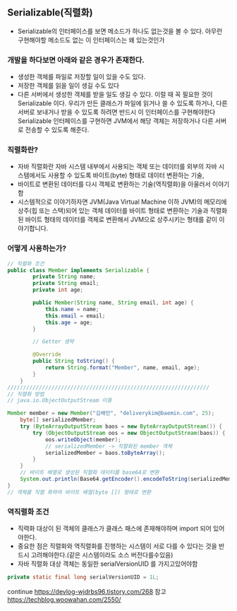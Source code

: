 ## Serializable(직렬화)
  - Serializable의 인터페이스를 보면 메소드가 하나도 없는것을 볼 수 있다. 아무런 구현해야할 메소드도 없는 이 인터페이스는 왜 있는것인가
### 개발을 하다보면 아래와 같은 경우가 존재한다.
  - 생성한 객체를 파일로 저장할 일이 있을 수도 있다.
  - 저장한 객체를 읽을 일이 생길 수도 있다
  - 다른 서버에서 생성한 객체를 받을 일도 생길 수 있다.
이럴 때 꼭 필요한 것이 Serializable 이다. 우리가 만든 클래스가 파일에 읽거나 쓸 수 있도록 하거나, 다른 서버로 보내거나 받을 수 있도록 하려면 반드시 이 인터페이스를 구현해야한다
Serializable 인터페이스를 구현하면 JVM에서 해당 객체는 저장하거나 다른 서버로 전송할 수 있도록 해준다.

### 직렬화란? 
  - 자바 직렬화란 자바 시스템 내부에서 사용되는 객체 또는 데이터를 외부의 자바 시스템에서도 사용할 수 있도록 바이트(byte) 형태로 데이터 변환하는 기술,
  - 바이트로 변환된 데이터를 다시 객체로 변환하는 기술(역직렬화)을 아울러서 이야기함
  - 시스템적으로 이야기하자면 JVM(Java Virtual Machine 이하 JVM)의 메모리에 상주(힙 또는 스택)되어 있는 객체 데이터를 바이트 형태로 변환하는 기술과
    직렬화된 바이트 형태의 데이터를 객체로 변환해서 JVM으로 상주시키는 형태를 같이 이야기합니다.
### 어떻게 사용하는가?
````java
// 직렬화 조건
public class Member implements Serializable {
        private String name;
        private String email;
        private int age;

        public Member(String name, String email, int age) {
            this.name = name;
            this.email = email;
            this.age = age;
        }

        // Getter 생략

        @Override
        public String toString() {
            return String.format("Member", name, email, age);
        }
    }
////////////////////////////////////////////////////////////////
// 직렬화 방법
// java.io.ObjectOutputStream 이용

Member member = new Member("김배민", "deliverykim@baemin.com", 25);
    byte[] serializedMember;
    try (ByteArrayOutputStream baos = new ByteArrayOutputStream()) {
        try (ObjectOutputStream oos = new ObjectOutputStream(baos)) {
            oos.writeObject(member);
            // serializedMember -> 직렬화된 member 객체 
            serializedMember = baos.toByteArray();
        }
    }
    // 바이트 배열로 생성된 직렬화 데이터를 base64로 변환
    System.out.println(Base64.getEncoder().encodeToString(serializedMember));
}
// 객체를 직렬 화하여 바이트 배열(byte []) 형태로 변환
````
### 역직렬화 조건
 - 직력화 대상이 된 객체의 클래스가 클래스 패스에 존재해야하며 import 되어 있어야한다.
 - 중요한 점은 직렬화와 역직렬화를 진행하는 시스템이 서로 다를 수 있다는 것을 반드시 고려해야한다.(같은 시스템이라도 소스 버전다를수있음)
 - 자바 직렬화 대상 객체는 동일한 serialVersionUID 를 가지고있어야함

````java
private static final long serialVersionUID = 1L;
````
continue  https://devlog-wjdrbs96.tistory.com/268
참고 https://techblog.woowahan.com/2550/
